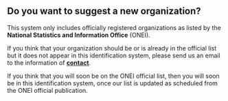 ## Do you want to suggest a new organization?

This system only includes officially registered organizations as listed by the **National Statistics and Information Office** (ONEI).

If you think that your organization should be or is already in the official list but it does not appear in this identification system, please send us an email to the information of <a href="/contact">**contact**</a>.

If you think that you will soon be on the ONEI official list, then you will soon be in this identification system, once our list is updated as scheduled from the ONEI official publication.